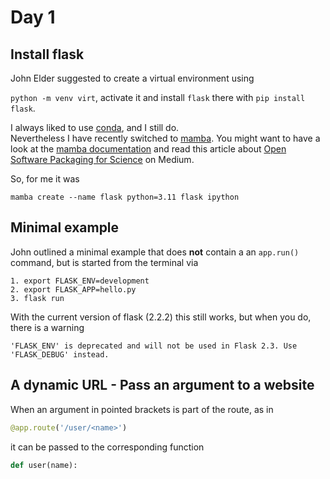 # Day 1

## Install flask
John Elder suggested to create a virtual environment using 

`python -m venv virt`, activate it and install `flask` there with `pip install flask`.

I always liked to use [conda](https://docs.conda.io/en/latest/), and I still do.    
Nevertheless I have recently switched to [mamba](https://github.com/mamba-org/mamba). You might want to have a look at the [mamba documentation](https://mamba.readthedocs.io/en/latest/index.html) and read this article about [Open Software Packaging for Science](https://medium.com/@QuantStack/open-software-packaging-for-science-61cecee7fc23) on Medium.

So, for me it was 

```mamba create --name flask python=3.11 flask ipython```

## Minimal example

John outlined a minimal example that does **not** contain a an `app.run()` command, but is started from the terminal via 

    1. export FLASK_ENV=development
    2. export FLASK_APP=hello.py
    3. flask run

With the current version of flask (2.2.2) this still works, but when you do, there is a warning 

```'FLASK_ENV' is deprecated and will not be used in Flask 2.3. Use 'FLASK_DEBUG' instead.```


## A dynamic URL - Pass an argument to a website

When an argument in pointed brackets is part of the route, as in 

```python
@app.route('/user/<name>')
```

it can be passed to the corresponding function 

```python
def user(name):
```

